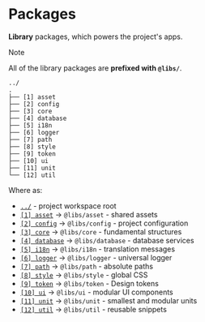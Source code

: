 # Packages

**Library** packages, which powers the project's apps.

> [!NOTE]
> All of the library packages are **prefixed with `@libs/`**.

```text
../
.
├── [1] asset
├── [2] config
├── [3] core
├── [4] database
├── [5] i18n
├── [6] logger
├── [7] path
├── [8] style
├── [9] token
├── [10] ui
├── [11] unit
└── [12] util
```

Where as:

- [`../`](../README.md) - project workspace root
- [`[1] asset`](./asset/README.md) -> `@libs/asset` - shared assets
- [`[2] config`](./config/README.md) -> `@libs/config` - project configuration
- [`[3] core`](./core/README.md) -> `@libs/core` - fundamental structures
- [`[4] database`](./database/README.md) -> `@libs/database` - database services
- [`[5] i18n`](./i18n/README.md) -> `@libs/i18n` - translation messages
- [`[6] logger`](./logger/README.md) -> `@libs/logger` - universal logger
- [`[7] path`](./path/README.md) -> `@libs/path` - absolute paths
- [`[8] style`](./style/README.md) -> `@libs/style` - global CSS
- [`[9] token`](./token/README.md) -> `@libs/token` - Design tokens
- [`[10] ui`](./ui/README.md) -> `@libs/ui` - modular UI components
- [`[11] unit`](./unit/README.md) -> `@libs/unit` - smallest and modular units
- [`[12] util`](./util/README.md) -> `@libs/util` - reusable snippets
